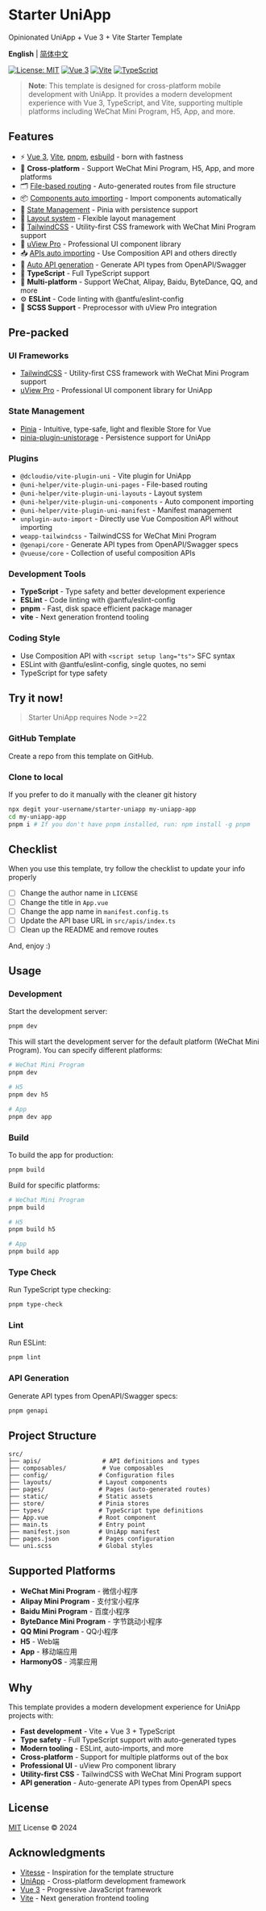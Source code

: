 # Starter UniApp

Opinionated UniApp + Vue 3 + Vite Starter Template

**English** | [简体中文](./README_CN.md)

[![License: MIT](https://img.shields.io/badge/License-MIT-yellow.svg)](https://opensource.org/licenses/MIT)
[![Vue 3](https://img.shields.io/badge/Vue-3.x-4FC08D?logo=vue.js)](https://vuejs.org/)
[![Vite](https://img.shields.io/badge/Vite-5.x-646CFF?logo=vite)](https://vitejs.dev/)
[![TypeScript](https://img.shields.io/badge/TypeScript-5.x-3178C6?logo=typescript)](https://www.typescriptlang.org/)

> **Note**: This template is designed for cross-platform mobile development with UniApp. It provides a modern development experience with Vue 3, TypeScript, and Vite, supporting multiple platforms including WeChat Mini Program, H5, App, and more.

## Features

- ⚡️ [Vue 3](https://github.com/vuejs/core), [Vite](https://github.com/vitejs/vite), [pnpm](https://pnpm.io/), [esbuild](https://github.com/evanw/esbuild) - born with fastness
- 📱 **Cross-platform** - Support WeChat Mini Program, H5, App, and more platforms
- 🗂 [File-based routing](./src/pages) - Auto-generated routes from file structure
- 📦 [Components auto importing](./src/components) - Import components automatically
- 🍍 [State Management](https://pinia.vuejs.org/) - Pinia with persistence support
- 📑 [Layout system](./src/layouts) - Flexible layout management
- 🎨 [TailwindCSS](https://tailwindcss.com/) - Utility-first CSS framework with WeChat Mini Program support
- 🎯 [uView Pro](https://uviewpro.cn/) - Professional UI component library
- 📥 [APIs auto importing](https://github.com/antfu/unplugin-auto-import) - Use Composition API and others directly
- 🔧 [Auto API generation](https://github.com/hairyf/genapi) - Generate API types from OpenAPI/Swagger
- 🦾 **TypeScript** - Full TypeScript support
- 📱 **Multi-platform** - Support WeChat, Alipay, Baidu, ByteDance, QQ, and more
- ⚙️ **ESLint** - Code linting with @antfu/eslint-config
- 🎨 **SCSS Support** - Preprocessor with uView Pro integration

## Pre-packed

### UI Frameworks

- [TailwindCSS](https://tailwindcss.com/) - Utility-first CSS framework with WeChat Mini Program support
- [uView Pro](https://uviewpro.cn/) - Professional UI component library for UniApp

### State Management

- [Pinia](https://pinia.vuejs.org/) - Intuitive, type-safe, light and flexible Store for Vue
- [pinia-plugin-unistorage](https://github.com/dishait/pinia-plugin-unistorage) - Persistence support for UniApp

### Plugins

- `@dcloudio/vite-plugin-uni` - Vite plugin for UniApp
- `@uni-helper/vite-plugin-uni-pages` - File-based routing
- `@uni-helper/vite-plugin-uni-layouts` - Layout system
- `@uni-helper/vite-plugin-uni-components` - Auto component importing
- `@uni-helper/vite-plugin-uni-manifest` - Manifest management
- `unplugin-auto-import` - Directly use Vue Composition API without importing
- `weapp-tailwindcss` - TailwindCSS for WeChat Mini Program
- `@genapi/core` - Generate API types from OpenAPI/Swagger specs
- `@vueuse/core` - Collection of useful composition APIs

### Development Tools

- **TypeScript** - Type safety and better development experience
- **ESLint** - Code linting with @antfu/eslint-config
- **pnpm** - Fast, disk space efficient package manager
- **vite** - Next generation frontend tooling

### Coding Style

- Use Composition API with `<script setup lang="ts">` SFC syntax
- ESLint with @antfu/eslint-config, single quotes, no semi
- TypeScript for type safety

## Try it now!

> Starter UniApp requires Node >=22

### GitHub Template

Create a repo from this template on GitHub.

### Clone to local

If you prefer to do it manually with the cleaner git history

```bash
npx degit your-username/starter-uniapp my-uniapp-app
cd my-uniapp-app
pnpm i # If you don't have pnpm installed, run: npm install -g pnpm
```

## Checklist

When you use this template, try follow the checklist to update your info properly

- [ ] Change the author name in `LICENSE`
- [ ] Change the title in `App.vue`
- [ ] Change the app name in `manifest.config.ts`
- [ ] Update the API base URL in `src/apis/index.ts`
- [ ] Clean up the README and remove routes

And, enjoy :)

## Usage

### Development

Start the development server:

```bash
pnpm dev
```

This will start the development server for the default platform (WeChat Mini Program). You can specify different platforms:

```bash
# WeChat Mini Program
pnpm dev

# H5
pnpm dev h5

# App
pnpm dev app
```

### Build

To build the app for production:

```bash
pnpm build
```

Build for specific platforms:

```bash
# WeChat Mini Program
pnpm build

# H5
pnpm build h5

# App
pnpm build app
```

### Type Check

Run TypeScript type checking:

```bash
pnpm type-check
```

### Lint

Run ESLint:

```bash
pnpm lint
```

### API Generation

Generate API types from OpenAPI/Swagger specs:

```bash
pnpm genapi
```

## Project Structure

```
src/
├── apis/                 # API definitions and types
├── composables/          # Vue composables
├── config/              # Configuration files
├── layouts/             # Layout components
├── pages/               # Pages (auto-generated routes)
├── static/              # Static assets
├── store/               # Pinia stores
├── types/               # TypeScript type definitions
├── App.vue              # Root component
├── main.ts              # Entry point
├── manifest.json        # UniApp manifest
├── pages.json           # Pages configuration
└── uni.scss             # Global styles
```

## Supported Platforms

- **WeChat Mini Program** - 微信小程序
- **Alipay Mini Program** - 支付宝小程序
- **Baidu Mini Program** - 百度小程序
- **ByteDance Mini Program** - 字节跳动小程序
- **QQ Mini Program** - QQ小程序
- **H5** - Web端
- **App** - 移动端应用
- **HarmonyOS** - 鸿蒙应用

## Why

This template provides a modern development experience for UniApp projects with:

- **Fast development** - Vite + Vue 3 + TypeScript
- **Type safety** - Full TypeScript support with auto-generated types
- **Modern tooling** - ESLint, auto-imports, and more
- **Cross-platform** - Support for multiple platforms out of the box
- **Professional UI** - uView Pro component library
- **Utility-first CSS** - TailwindCSS with WeChat Mini Program support
- **API generation** - Auto-generate API types from OpenAPI specs

## License

[MIT](./LICENSE) License © 2024

## Acknowledgments

- [Vitesse](https://github.com/antfu-collective/vitesse) - Inspiration for the template structure
- [UniApp](https://uniapp.dcloud.io/) - Cross-platform development framework
- [Vue 3](https://vuejs.org/) - Progressive JavaScript framework
- [Vite](https://vitejs.dev/) - Next generation frontend tooling
